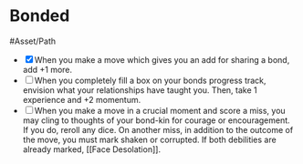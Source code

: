 # Bonded
#Asset/Path 
- <input type="checkbox" checked>When you make a move which gives you an add for sharing a bond, add +1 more.
- <input type="checkbox">When you completely fill a box on your bonds progress track, envision what your relationships have taught you. Then, take 1 experience and +2 momentum.
- <input type="checkbox">When you make a move in a crucial moment and score a miss, you may cling to thoughts of your bond-kin for courage or encouragement. If you do, reroll any dice. On another miss, in addition to the outcome of the move, you must mark shaken or corrupted. If both debilities are already marked, [[Face Desolation]].